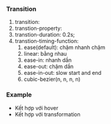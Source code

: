 ### Transition

1. transition:
2. transtion-property: <name property>
3. transtion-duration: 0.2s;
4. transtion-timing-function:
   1. ease(default): chậm nhanh chậm
   2. linear: bằng nhau
   3. ease-in: nhanh dần
   4. ease-out: chậm dần
   5. ease-in-out: slow start and end
   6. cubic-bezier(n, n, n, n)

### Example

- Kết hợp với hover
- Kết hợp với transformation
